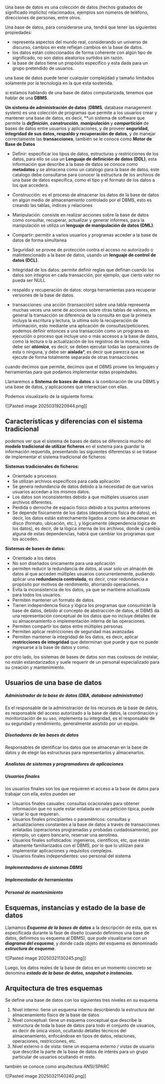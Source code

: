 Una base de datos es una colección de datos (hechos grabados de significado implícito) relacionados, ejemplos son números de teléfono, direcciones de personas, entre otros. 

Una base de datos, para considerarse una, tendrá que tener las siguientes propiedades:

* representa aspectos del mundo real, considerando un universo de discurso, cambios en este reflejan cambios en la base de datos.
* los datos están coleccionados de forma coherente con algún tipo de significado, no son datos aleatorios surtidos sin razón.
* la base de datos tiene un propósito especifico y esta dada para un grupo pretendido de usuarios.

una base de datos puede tener cualquier complejidad y tamaño limitados solamente por la tecnología en la que esta sostenida.

si estamos hablando de una base de datos computarizada, tenemos que hablar de una **DBMS**. 

**Un sistema de administración de datos** (**DBMS**, database management system) es una colección de programas que permite a los usuarios crear y mantener una base de datos, es decir, **un sistema de software que permite la ***definición***, ***construcción***, ***manipulación*** y ***compartición*** de bases de datos entre usuarios y aplicaciones, y de proveer **seguridad, integridad de sus datos, respaldo y recuperación de datos**, y de manejar correctamente las **transacciones**, también se le conoce como **Motor de Base de Datos**

* Definir: especificar los tipos de datos, estructuras y restricciones de los datos, para ello se usa un **Lenguaje de definición de datos (DDL)**, esta información que describe a la base de datos se conoce como **metadatos** y se almacena como un catalogo para la base de datos, este catalogo debe consultarse para conocer la estructura de los archivos de una base de datos específica, como el tipo y el formato de los datos a los que accederá. 

* Construcción: es el proceso de almacenar los datos de la base de datos en algún medio de almacenamiento controlado por el DBMS, esto es creando las tablas, índices y relaciones

* Manipulación: consiste en realizar acciones sobre la base de datos como consultar, recuperar, actualizar y generar informes, para la manipulación se utiliza un **lenguaje de manipulación de datos (DML)**.

* Compartir: permitir a varios usuarios y programas acceder a la base de datos de forma simultanea

* Seguridad: se provee de protección contra el acceso no autorizado o malintencionado a la base de datos, usando un **lenguaje de control de datos (DCL)**.

* Integridad de los datos: permite definir reglas que definan cuando los datos son íntegros en cada transacción, por ejemplo, que cierto valor no pueda ser NULL

* respaldo y recuperación de datos: otorga herramientas para recuperar versiones de la base de datos.

* transacciones: una acción (transacción) sobre una tabla representa muchas veces una serie de acciones sobre otras tablas de valores, en general la transacción se diferencia de la consulta en que la primera incluya la escritura y lectura, la ultima solo la recuperación de información, esto mediante una aplicación de consultas/peticiones.
  podemos definir entonces a una transacción como un programa en ejecución o proceso que incluye uno o más accesos a la base de datos, como la lectura o la actualización de los registros de la misma, esta debe ser ***atómica***, es decir, se deben ejecutar todas las operaciones de esta o ninguna, y debe ser **aislada***, es decir que parezca que se ejecute de forma totalmente separada de otras transacciones.

cuando decimos que permite, decimos que el DBMS provee los lenguajes y herramientas para que podamos implementar estas propiedades.

Llamaremos a **Sistema de bases de datos** a la combinación de una DBMS y una base de datos, y aplicaciones que interactúan con ellas.

Podemos visualizarlo de la siguiente forma:

![[Pasted image 20250319220944.png]]

## Características y diferencias con el sistema tradicional 

podemos ver que el sistema de bases de datos se diferencia mucho del **modelo tradicional de utilizar ficheros** en el sistema para guardar la información requerida, presentando las siguientes diferencias si se tratase de implementar el sistema tradicional de ficheros:

**Sistemas tradicionales de ficheros:**

* Orientado a procesos
* Se utilizan archivos específicos para cada aplicación
* Se genera redundancia de datos debido a la necesidad de que varios usuarios accedan a los mismos datos.
* Los datos son inconsistentes debido a que múltiples usuarios usan archivos diferentes.
* Perdida o derroche de espacio físico debido a los puntos anteriores
* Se depende físicamente de los datos (dependencia física de datos), es decir, los datos están estrechamente ligados a como se almacenan en disco (formato, ubicación, etc.), y lógicamente (dependencia lógica de los datos), es decir, de la lógica interna de los archivos, donde si cambia alguna de estas dependencias, habrá que cambiar los programas que los acceden. 

**Sistemas de bases de datos:**

* Orientado a los datos
* No son diseñados únicamente para una aplicación
* permiten reducir la redundancia de datos, al usar solo un almacén de datos al que acceden múltiples usuarios concurrentemente, pudiendo aplicar una **redundancia controlada**, es decir, crear redundancia a propósito por motivos de rendimiento, ahorrando operaciones.
* Evita la inconsistencia de los datos, ya que se mantiene actualizada para todos los usuarios.
* Permiten mantener un formato de datos.
* Tienen independencia física y lógica los programas que consumirán la base de datos, debido al concepto de abstracción de datos, el DBMS da una representación conceptual de los datos que no incluye detalles de su almacenamiento o implementación interna de las operaciones.
* Permiten compartir los datos entre múltiples personas
* Permiten aplicar restricciones de seguridad mas avanzadas
* Permiten mantener la integridad de los datos, es decir, aplicar **restricciones de integridad** que determinan que puede y que no puede ingresarse a la base de datos y como.

por otro lado, los sistemas de bases de datos son mas costosos de instalar, no están estandarizados y suele requerir de un personal especializado para su creación y mantenimiento.

## Usuarios de una base de datos 

##### Administrador de la base de datos (DBA,  database administrator)

Es el responsable de la administración de los recursos de la base de datos, es responsable del acceso autorizado a la base de datos, la coordinación y monitorización de su uso, implementa su integridad, es el responsable de su seguridad y rendimiento, generalmente asistido por un equipo.

##### Diseñadores de las bases de datos

Responsables de identificar los datos que se almacenan en la base de datos y de elegir las estructuras para representarlos y almacenarlos.

##### Analistas de sistemas y programadores de aplicaciones

##### Usuarios finales

los usuarios finales son los que requieren el acceso a la base de datos para trabajar con ella, estos pueden ser 
* Usuarios finales casuales: consultas ocacionales para obtener información que no suele estar enlatada en una petición típica, puede variar lo que requieran.
* Usuarios finales principiantes o paramétricos: consultas y actualizaciones constantes a la base de datos a través de transacciones enlatadas (operaciones programadas y probadas cuidadosamente), por ejemplo, un cajero bancario, reservar una aerolínea. 
* Usuarios finales sofisticados: ingenieros, científicos, etc, que están altamente familiarizados con el DBMS, por lo que lo utilizan para implementar aplicaciones y requisitos complejos.
* Usuarios finales independientes: uso personal del sistema
##### Implementadores de sistemas DBMS
##### Implementador de herramientas
##### Personal de mantenimiento


## Esquemas, instancias y estado de la base de datos

Llamamos ***Esquema de la bases de datos*** a la descripción de esta, que es especificada durante la fase de diseño (cuando definimos una base de datos, definimos su esquema al DBMS), que pude visualizarse con un ***diagrama del esquema***, y donde cada objeto del esquema es denominado ***estructura de esquema***. 

![[Pasted image 20250321130245.png]]

Luego, los datos reales de la base de datos en un momento concreto se denomina ***estado de la base de datos, snapshot o instancias***.

## Arquitectura de tres esquemas

Se define una base de datos con los siguientes tres niveles en su esquema

1. Nivel interno: tiene un esquema interno describiendo la estructura del almacenamiento físico de la base de datos
2. Nivel conceptual: tiene un esquema conceptual que describe la estructura de toda la base de datos para todo el conjunto de usuarios, es decir de única vision, ocultando detalles técnicos del almacenamiento, enfocándose en tipos de datos, relaciones, operaciones, restricciones, etc.
3. Nivel externo o de vista: tiene un esquema externo / vistas de usuario que describe la parte de la base de datos de interés para un grupo particular de usuarios ocultando el resto.

también se conoce como arquitectura ANSI/SPARC

![[Pasted image 20250321140240.png]]


